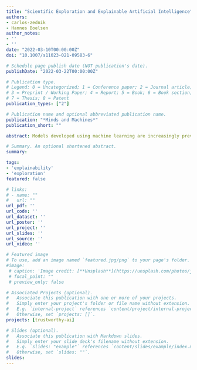 ```yaml
---
title: "Scientific Exploration and Explainable Artificial Intelligence"
authors:
- carlos-zednik
- Hannes Boelsen
author_notes:
- ''
- ''
date: "2022-03-10T00:00:00Z"
doi: "10.1007/s11023-021-09583-6"

# Schedule page publish date (NOT publication's date).
publishDate: "2022-03-22T00:00:00Z"

# Publication type.
# Legend: 0 = Uncategorized; 1 = Conference paper; 2 = Journal article;
# 3 = Preprint / Working Paper; 4 = Report; 5 = Book; 6 = Book section;
# 7 = Thesis; 8 = Patent
publication_types: ["2"]

# Publication name and optional abbreviated publication name.
publication: "*Minds and Machines*"
publication_short: ""

abstract: Models developed using machine learning are increasingly prevalent in scientific research. At the same time, these models are notoriously opaque. Explainable AI aims to mitigate the impact of opacity by rendering opaque models transparent. More than being just the solution to a problem, however, Explainable AI can also play an invaluable role in scientific exploration. This paper describes how post-hoc analytic techniques from Explainable AI can be used to refine target phenomena in medical science, to identify starting points for future investigations of (potentially) causal relationships, and to generate possible explanations of target phenomena in cognitive science. In this way, this paper describes how Explainable AI—over and above machine learning itself—contributes to the efficiency and scope of datadriven scientific research.

# Summary. An optional shortened abstract.
summary:

tags:
- 'explainability'
- 'exploration'
featured: false

# links:
# - name: ""
#   url: ""
url_pdf: ''
url_code: ''
url_dataset: ''
url_poster: ''
url_project: ''
url_slides: ''
url_source: ''
url_video: ''

# Featured image
# To use, add an image named `featured.jpg/png` to your page's folder. 
#image:
 # caption: 'Image credit: [**Unsplash**](https://unsplash.com/photos/jdD8gXaTZsc)'
 # focal_point: ""
 # preview_only: false

# Associated Projects (optional).
#   Associate this publication with one or more of your projects.
#   Simply enter your project's folder or file name without extension.
#   E.g. `internal-project` references `content/project/internal-project/index.md`.
#   Otherwise, set `projects: []`.
projects: [trustworthy-ai]

# Slides (optional).
#   Associate this publication with Markdown slides.
#   Simply enter your slide deck's filename without extension.
#   E.g. `slides: "example"` references `content/slides/example/index.md`.
#   Otherwise, set `slides: ""`.
slides:
---
```



